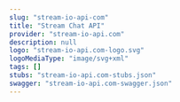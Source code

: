 ```yaml
---
slug: "stream-io-api-com"
title: "Stream Chat API"
provider: "stream-io-api.com"
description: null
logo: "stream-io-api.com-logo.svg"
logoMediaType: "image/svg+xml"
tags: []
stubs: "stream-io-api.com-stubs.json"
swagger: "stream-io-api.com-swagger.json"
---
```

